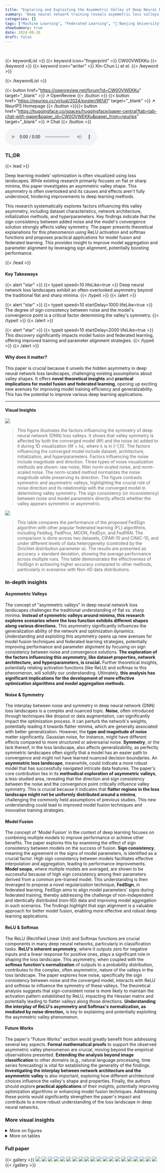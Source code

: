 ```yaml
---
title: "Exploring and Exploiting the Asymmetric Valley of Deep Neural Networks"
summary: "Deep neural network training reveals asymmetric loss valleys, impacting model fusion and federated learning;  sign consistency between noise and convergence is key."
categories: []
tags: ["Machine Learning", "Federated Learning", "🏢 Nanjing University",]
showSummary: true
date: 2024-09-26
draft: false
---
```


<br>

{{< keywordList >}}
{{< keyword icon="fingerprint" >}} CW0OVWEKKu {{< /keyword >}}
{{< keyword icon="writer" >}} Xin-Chun Li et el. {{< /keyword >}}
 
{{< /keywordList >}}

{{< button href="https://openreview.net/forum?id=CW0OVWEKKu" target="_blank" >}}
↗ OpenReview
{{< /button >}}
{{< button href="https://neurips.cc/virtual/2024/poster/96141" target="_blank" >}}
↗ NeurIPS Homepage
{{< /button >}}{{< button href="https://huggingface.co/spaces/huggingface/paper-central?tab=tab-chat-with-paper&paper_id=CW0OVWEKKu&paper_from=neurips" target="_blank" >}}
↗ Chat
{{< /button >}}



<audio controls>
    <source src="https://ai-paper-reviewer.com/CW0OVWEKKu/podcast.wav" type="audio/wav">
    Your browser does not support the audio element.
</audio>


### TL;DR


{{< lead >}}

Deep learning models' optimization is often visualized using loss landscapes.  While existing research primarily focuses on flat or sharp minima, this paper investigates an asymmetric valley shape.  This asymmetry is often overlooked and its causes and effects aren't fully understood, hindering improvements to deep learning methods. 

This research systematically explores factors influencing this valley asymmetry, including dataset characteristics, network architecture, initialization methods, and hyperparameters. Key findings indicate that the sign consistency between added noise and the model's convergence solution strongly affects valley symmetry. The paper presents theoretical explanations for this phenomenon using ReLU activation and softmax functions and proposes practical applications for model fusion and federated learning. This provides insight to improve model aggregation and parameter alignment by leveraging sign alignment, potentially boosting performance.

{{< /lead >}}


#### Key Takeaways

{{< alert "star" >}}
{{< typeit speed=10 lifeLike=true >}} Deep neural network loss landscapes exhibit an often-overlooked asymmetry beyond the traditional flat and sharp minima. {{< /typeit >}}
{{< /alert >}}

{{< alert "star" >}}
{{< typeit speed=10 startDelay=1000 lifeLike=true >}} The degree of sign consistency between noise and the model's convergence point is a critical factor determining the valley's symmetry. {{< /typeit >}}
{{< /alert >}}

{{< alert "star" >}}
{{< typeit speed=10 startDelay=2000 lifeLike=true >}} This discovery significantly impacts model fusion and federated learning, offering improved training and parameter alignment strategies. {{< /typeit >}}
{{< /alert >}}

#### Why does it matter?
This paper is crucial because it unveils the hidden asymmetry in deep neural network loss landscapes, challenging existing assumptions about valley shapes.  It offers **novel theoretical insights** and **practical implications for model fusion and federated learning**, opening up exciting new avenues for improving model training efficiency and generalizability. This has the potential to improve various deep learning applications.

------
#### Visual Insights



![](https://ai-paper-reviewer.com/CW0OVWEKKu/figures_1_1.jpg)

> This figure illustrates the factors influencing the symmetry of deep neural network (DNN) loss valleys.  It shows that valley symmetry is affected by both the converged model (θf) and the noise (e) added to it during 1D visualization (θf + λε, where λ is in [-1,1]). The factors influencing the converged model include dataset, architecture, initialization, and hyperparameters. Factors influencing the noise include magnitude and direction. Three types of noise visualization methods are shown: raw noise, filter norm-scaled noise, and norm-scaled noise.  The norm-scaled method normalizes the noise magnitude while preserving its direction. The figure contrasts symmetric and asymmetric valleys, highlighting the crucial role of noise direction and its relationship with the converged model in determining valley symmetry.  The sign consistency (or inconsistency) between noise and model parameters directly affects whether the valley appears symmetric or asymmetric.





![](https://ai-paper-reviewer.com/CW0OVWEKKu/tables_3_1.jpg)

> This table compares the performance of the proposed FedSign algorithm with other popular federated learning (FL) algorithms, including FedAvg, FedProx, MOON, FedDyn, and FedPAN.  The comparison is done across two datasets, CIFAR-10 and CINIC-10, and under different levels of data heterogeneity (controlled by the Dirichlet distribution parameter α). The results are presented as accuracy ± standard deviation, showing the average performance across multiple runs. This table demonstrates the effectiveness of FedSign in achieving higher accuracy compared to other methods, particularly in scenarios with Non-IID data distributions.





### In-depth insights


#### Asymmetric Valleys
The concept of "asymmetric valleys" in deep neural network loss landscapes challenges the traditional understanding of flat vs. sharp minima.  **Instead of symmetric valleys around minima, this research explores scenarios where the loss function exhibits different shapes along various directions.**  This asymmetry significantly influences the generalization ability of the network and optimization dynamics. Understanding and exploiting this asymmetry opens up new avenues for model fusion techniques and federated learning strategies, potentially improving performance and parameter alignment by focusing on sign consistency between noise and convergence solutions.  **The exploration of the factors influencing this asymmetry, like dataset properties, network architecture, and hyperparameters, is crucial.**  Further theoretical insights, potentially relating activation functions (like ReLU) and softmax to this phenomenon, will solidify our understanding.  Ultimately, **this analysis has significant implications for the development of more effective optimization algorithms and model aggregation methods.**

#### Noise & Symmetry
The interplay between noise and symmetry in deep neural network (DNN) loss landscapes is a complex and nuanced topic.  **Noise**, often introduced through techniques like dropout or data augmentation, can significantly impact the optimization process.  It can perturb the network's weights, potentially leading it towards flatter minima, which are generally associated with better generalization.  However, the **type and magnitude of noise** matter significantly.  Gaussian noise, for instance, might have different effects compared to more structured or adversarial noise.  **Symmetry**, or the lack thereof, in the loss landscape, also affects generalizability, as perfectly symmetric landscapes often signify that a model has an easier path to convergence and might not have learned nuanced decision boundaries. An **asymmetric loss landscape**, meanwhile, could indicate a more robust model that has successfully navigated intricate data features. The paper's core contribution lies in its **methodical exploration of asymmetric valleys**, a less-studied area, revealing that the direction and sign consistency between the noise and the convergence point critically influence valley symmetry. This is crucial because it indicates that **flatter regions in the loss landscape might not be uniformly distributed around a minima**, challenging the commonly held assumptions of previous studies.  This new understanding could lead to improved model fusion techniques and innovative training strategies.

#### Model Fusion
The concept of 'Model Fusion' in the context of deep learning focuses on combining multiple models to improve performance or achieve other benefits.  The paper explores this by examining the effect of sign consistency between models on the success of fusion. **Sign consistency**, meaning the agreement in the signs of model parameters, is identified as a crucial factor.  High sign consistency between models facilitates effective interpolation and aggregation, leading to performance improvements. **Model soups**, where multiple models are averaged, are shown to be successful because of high sign consistency among their parameters derived from a common pre-trained model.  This understanding is then leveraged to propose a novel regularization technique, **FedSign**, in federated learning. FedSign aims to align model parameters' signs during federated training, thereby addressing the challenge of non-independent and identically distributed (non-IID) data and improving model aggregation in such scenarios. The findings highlight that sign alignment is a valuable approach for better model fusion, enabling more effective and robust deep learning applications.

#### ReLU & Softmax
The ReLU (Rectified Linear Unit) and Softmax functions are crucial components in many deep neural networks, particularly in classification tasks.  **ReLU's inherent asymmetry**, where it outputs zero for negative inputs and a linear response for positive ones, plays a significant role in shaping the loss landscape. This asymmetry, when coupled with the **softmax function's normalization** of outputs to a probability distribution, contributes to the complex, often asymmetric, nature of the valleys in the loss landscape.  The paper explores how noise, specifically the sign consistency between noise and the converged model, interacts with ReLU and softmax to influence the symmetry of these valleys.  The theoretical analysis suggests that sign-consistent noise is more likely to maintain the activation pattern established by ReLU, impacting the Hessian matrix and potentially leading to flatter valleys along those directions. **Understanding the interplay of ReLU's asymmetry and Softmax's normalization, as mediated by noise direction,** is key to explaining and potentially exploiting the asymmetric valley phenomenon.

#### Future Works
The paper's "Future Works" section would greatly benefit from addressing several key aspects.  **Formal mathematical proofs** to support the observed asymmetric valley phenomenon are crucial, moving beyond the empirical observations presented.  **Extending the analysis beyond image classification** to other domains (e.g., natural language processing, time series forecasting) is vital for establishing the generality of the findings.  **Investigating the interplay between network architecture and the asymmetric valley** is also important, exploring how different architectural choices influence the valley's shape and properties.  Finally, the authors should explore **practical applications** of their insights, potentially improving optimization algorithms or enhancing model fusion techniques. Addressing these points would significantly strengthen the paper's impact and contribute to a more robust understanding of the loss landscape in deep neural networks.


### More visual insights

<details>
<summary>More on figures
</summary>


![](https://ai-paper-reviewer.com/CW0OVWEKKu/figures_4_1.jpg)

> This figure shows the results of an experiment that manually controls the sign consistency between the noise and the converged model.  The x-axis represents the ratio of elements in the noise that have their signs changed to match the converged model. The y-axis shows the average test error for positive and negative interpolations. As the sign change ratio increases, the test error of positive interpolations decreases, while the test error of negative interpolations increases, demonstrating the impact of sign consistency on the valley symmetry and flatness.  The results are shown for two different datasets and network architectures (CIFAR10 VGG16BN and SVHN ResNet20) to illustrate generalizability.


![](https://ai-paper-reviewer.com/CW0OVWEKKu/figures_4_2.jpg)

> This figure shows the verification results on ImageNet using a pre-trained ResNeXt101 model.  Different noise types were applied to different parameter groups (ALL, CLF, FEAT, LAYER1, CONV, BN), and the resulting valley shapes are shown for both the original noise and the noise with its sign replaced by the sign of the converged model. The results validate the authors' finding that sign consistency between the noise and the converged model affects valley symmetry and flatness.


![](https://ai-paper-reviewer.com/CW0OVWEKKu/figures_5_1.jpg)

> This figure visualizes how different initializations of Batch Normalization (BN) layers affect the symmetry of the loss landscape in deep neural networks. Three different initialization methods are used: setting BN weights to 1.0, sampling them from a uniform distribution U(0, 1), and sampling them from a Gaussian distribution G(0, 0.1).  The resulting loss landscapes are shown using both the Norm-Scaled noise and the Filter-NS noise, visualizing the test error across a range of λ values.  The histograms show the initial and converged distributions of the BN weights. The results demonstrate that the choice of BN weight initialization significantly impacts the valley's symmetry.  Specifically, the initializations with all positive weights (1.0 and U(0,1)) demonstrate clear asymmetry, whereas the Gaussian initialization leads to near-perfect symmetry.


![](https://ai-paper-reviewer.com/CW0OVWEKKu/figures_5_2.jpg)

> This figure visualizes the interpolation between two models trained with different batch sizes (32 and 2048).  The left and center plots show the parameter distributions (mean and standard deviation) of the two models for different parameter groups (BN weights, classifier layer weights and biases, other weights and biases). The right plot shows the interpolation curve of the test error between the two models, demonstrating how the error changes as one varies the weights from one model to the other. The sign consistency ratio between the two models for each parameter group is also illustrated. This helps explain why interpolating between the models may be difficult due to discrepancies in the parameters, especially considering differences in their signs.


![](https://ai-paper-reviewer.com/CW0OVWEKKu/figures_5_3.jpg)

> This figure visualizes the impact of different hyperparameters (learning rate, batch size, weight decay) on the valley symmetry of deep neural networks.  It presents 1D interpolation plots of the loss landscape around a minimum, showing how the valley shape changes depending on the hyperparameter setting and whether the sign of the noise is consistent with the direction of the model parameters at convergence. The results suggest that the hyperparameters significantly affect the valley width, but don't alter its symmetry.


![](https://ai-paper-reviewer.com/CW0OVWEKKu/figures_8_1.jpg)

> This figure visualizes the relationship between model interpolation performance and sign consistency ratio for two datasets: CIFAR10 with VGG16BN and Flowers with ResNet18.  It shows interpolation accuracy and performance gap (difference between interpolation and average individual model accuracy) against the interpolation parameter lambda.  Separate plots show the same sign ratio (SSR) between the two models' parameters across three different measures (SSR-IA, SSR-IB, SSR-AB), as well as the ratio's evolution over different training epochs. The key finding is that models fine-tuned from pre-trained models exhibit higher sign consistency, which correlates with better interpolation performance.  The contrast between randomly initialized and pre-trained models highlights the influence of pre-training on the sign consistency and its effects on model fusion.


![](https://ai-paper-reviewer.com/CW0OVWEKKu/figures_15_1.jpg)

> This figure displays the results of 1D valley visualization using different noise types. The first row shows results using seven common noise distributions (Gaussian, uniform, etc.) applied to a VGG16 network trained on CIFAR10 dataset. The second row shows the same experiment, but this time the sign of the noise is flipped to match the sign of the converged model parameters. The figure demonstrates that the sign consistency between noise and converged model plays a crucial role in determining the valley's symmetry.


![](https://ai-paper-reviewer.com/CW0OVWEKKu/figures_15_2.jpg)

> This figure visualizes the loss landscape of a VGG16 network with Batch Normalization (BN) trained on the CIFAR-10 dataset.  The top row displays the loss curves for seven different noise types added to the converged model parameters (θf). Each curve represents the loss along a 1D subspace defined by θf + λε, where λ varies from -1 to 1 and ε is a normalized noise vector. The bottom row shows the same experiment but with the sign of the noise vector flipped to match that of the converged model parameters. The comparison highlights the effect of noise direction and sign consistency on the valley's symmetry (or asymmetry). The results demonstrate that sign consistency between noise and converged solution is a critical factor for valley asymmetry.


![](https://ai-paper-reviewer.com/CW0OVWEKKu/figures_15_3.jpg)

> This figure visualizes the loss landscape of a VGG16 network with batch normalization (BN) trained on the CIFAR-10 dataset. The top row shows the loss curves along seven different noise directions, demonstrating nearly symmetric valleys. The bottom row shows the loss curves when the noise sign is flipped to match the sign of the converged model (θf). This manipulation results in pronounced asymmetric valleys, illustrating how noise direction significantly influences the loss landscape's symmetry. The asymmetry is particularly prominent when the noise direction aligns with the direction of the converged model.


![](https://ai-paper-reviewer.com/CW0OVWEKKu/figures_16_1.jpg)

> This figure visualizes the loss landscape of a VGG16 network with Batch Normalization (BN) trained on the CIFAR-10 dataset.  The top row shows the loss curves obtained using seven different types of noise added to the model parameters. The bottom row shows the effect of flipping the sign of the noise vectors before adding them. The figure demonstrates that the sign consistency between the noise and the model parameters significantly impacts the valley symmetry, resulting in asymmetric valleys when the signs are flipped.


![](https://ai-paper-reviewer.com/CW0OVWEKKu/figures_16_2.jpg)

> This figure shows the loss landscape of a VGG16 network trained on CIFAR10 with batch normalization, along six different noise directions.  Each plot shows the test error as a function of lambda (λ), ranging from -1 to 1, with various noise scaling factors (s).  The noise directions used are intended to explore different aspects of the model's parameter space and its relationship to the loss landscape, aiming to demonstrate the effect of noise direction on the shape of the loss valleys and how it relates to the sign consistency between the noise and the converged model. 


![](https://ai-paper-reviewer.com/CW0OVWEKKu/figures_16_3.jpg)

> This figure shows the loss landscape of a VGG16 network with batch normalization trained on CIFAR10, along six different noise directions.  Each plot represents a 1D interpolation of the loss function, where the starting point is the model's converged parameters (θf), and the interpolation direction is determined by one of six noise vectors.  The noise vectors are: the initialization before training (ε = θ0), the converged model itself (ε = θf), the sign of the converged model (ε = sign(θf)), the sign of the converged model minus its mean (ε = sign(θf − μ)), and the sign and non-sign of the converged model (ε = sgp(θf), ε = sgp(θf − μ)). The plots display the test error with different widths (s = {0.2, 1.0, 2.0}) along each noise direction. The results illustrate the impact of noise direction on the symmetry of the valley, which contributes to the asymmetric valley phenomenon discussed in the paper.


![](https://ai-paper-reviewer.com/CW0OVWEKKu/figures_17_1.jpg)

> This figure displays the loss landscape of a VGG16 network with batch normalization trained on CIFAR-10 dataset, but with variations in the noise vectors used for 1D interpolation.  Six different types of noise vectors are shown, each impacting the valley symmetry differently.  The results highlight the effect of noise direction and magnitude on the observed shape of the loss valley, thereby supporting the paper's claims about the relationship between noise characteristics, valley symmetry, and model convergence.


![](https://ai-paper-reviewer.com/CW0OVWEKKu/figures_17_2.jpg)

> This figure visualizes the loss landscape of a VGG16 network with batch normalization trained on CIFAR10 along six different noise directions. Each subfigure represents a 1D interpolation of the loss function starting from a local minimum (θf) and moving in a direction defined by a specific noise vector (ε).  The noise vectors are designed to investigate the impact of various noise characteristics on the symmetry of the loss landscape.  The different types of noise vectors include: the initialization before training (θ0), the converged model itself (θf), the sign of the converged model (sign(θf)), the sign of the converged model minus the mean value of each parameter group (sign(θf - μ)), the sign of each element of the converged model (sgp(θf)), and the sign of each element of the converged model minus the mean value of each parameter group (sgp(θf-μ)). The resulting curves illustrate how these different noise directions can lead to valleys with varying degrees of symmetry,  demonstrating the effect of the noise direction on valley shape.


![](https://ai-paper-reviewer.com/CW0OVWEKKu/figures_17_3.jpg)

> This figure displays the results of applying the sign-consistent noise to different parameter groups of a pre-trained ResNeXt101 model on the ImageNet dataset.  It visually confirms that sign consistency between the noise and the converged model parameters is a key factor in determining valley asymmetry, as indicated by consistently flatter valleys in the positive direction for all parameter groups tested.


![](https://ai-paper-reviewer.com/CW0OVWEKKu/figures_18_1.jpg)

> This figure shows how different initializations of Batch Normalization (BN) weights affect the symmetry of the loss landscape.  Three different methods are used: all ones, uniform distribution between 0 and 1, and a Gaussian distribution with mean 0 and standard deviation 0.1. The top row displays the distributions of the BN weights initially and after convergence for each initialization method.  The bottom rows show the 1D loss curves generated using two noise types (Norm-Scaled and Filter-Norm-Scaled) with different scaling factors, further illustrating the resulting valley shapes for each initialization. The results reveal a strong correlation between the BN initialization and valley symmetry, with the Gaussian initialization showing almost perfect symmetry and the other methods leading to asymmetry. 


![](https://ai-paper-reviewer.com/CW0OVWEKKu/figures_18_2.jpg)

> This figure shows the impact of various hyperparameters (learning rate, batch size, and weight decay) on the symmetry of the loss landscape valleys.  It presents the results of 1D interpolation along both noise and sign-consistent noise directions under different hyperparameter settings, illustrating how changes in these parameters affect the flatness and symmetry of the loss landscape.


![](https://ai-paper-reviewer.com/CW0OVWEKKu/figures_18_3.jpg)

> This figure displays the verification results on ImageNet using a pre-trained ResNeXt101 model.  It shows the valley shape under different noise directions for various parameter groups within the model. The groups include all parameters, classifier weights and biases, feature extraction weights, parameters from the first layer(s), and convolution and Batch Normalization (BN) parameters. The results are presented to confirm the findings of the study, demonstrating how sign consistency between noise and converged models affects valley shape on a different dataset and with different parameter sets.


![](https://ai-paper-reviewer.com/CW0OVWEKKu/figures_21_1.jpg)

> The figure shows the distribution of (w + λ * sign(w))Th for different values of λ, where w is a weight vector, h is a hidden representation vector, and δ is a random Gaussian vector.  The distributions are plotted before and after applying the ReLU activation function.  The experiment aims to demonstrate how the distribution shifts as λ changes, and to illustrate how ReLU non-linearity impacts the distribution, which is relevant to the paper's exploration of the asymmetric valley in deep neural networks. The shift is more pronounced after the ReLU.


![](https://ai-paper-reviewer.com/CW0OVWEKKu/figures_21_2.jpg)

> This figure shows the activation confusion matrix for different interpolation values (λ) between a converged model (θf) and its sign-consistent noise (|e|sign(θf)).  The sum of diagonal values represents the agreement between the activations of the original model and the interpolated model. The figure demonstrates that the agreement is higher for positive λ values (sign consistency) than for negative λ values.


![](https://ai-paper-reviewer.com/CW0OVWEKKu/figures_21_3.jpg)

> This figure displays several metrics calculated during a simple softmax classification demonstration.  The top row shows metrics for a standard noise perturbation, and the bottom row shows the same metrics with sign-consistent noise. The metrics include: prediction error, cross-entropy loss, the average trace of a matrix (Px), the trace of the Hessian matrix (Hx), the first-order approximation of the loss (εTgλ), and the second-order approximation of the loss (εTHλ ε).  The comparison highlights the effect of sign-consistent noise on the shape of the loss landscape, indicating that sign-consistent noise leads to a flatter loss landscape in the positive direction.


</details>




<details>
<summary>More on tables
</summary>


![](https://ai-paper-reviewer.com/CW0OVWEKKu/tables_8_1.jpg)
> This table presents a comparison of the performance of FedSign, a novel federated learning algorithm proposed in the paper, against several other popular federated learning algorithms. The algorithms are evaluated on two benchmark datasets, CIFAR-10 and CINIC-10, with varying levels of data heterogeneity (controlled by the parameter α).  The results show the accuracy achieved by each algorithm across different settings, allowing for a direct comparison of their relative effectiveness in handling Non-IID data and improving model aggregation in federated learning scenarios. FedSign consistently shows improvement over other algorithms.

![](https://ai-paper-reviewer.com/CW0OVWEKKu/tables_20_1.jpg)
> This table compares the performance of the proposed FedSign algorithm against other popular federated learning (FL) algorithms.  The comparison is done across two datasets (CIFAR-10 and CINIC-10) with varying levels of data heterogeneity (controlled by the parameter 'Dir. α'). The results show the accuracy achieved by each algorithm, providing a quantitative assessment of FedSign's effectiveness in the context of FL model aggregation.

</details>




### Full paper

{{< gallery >}}
<img src="https://ai-paper-reviewer.com/CW0OVWEKKu/1.png" class="grid-w50 md:grid-w33 xl:grid-w25" />
<img src="https://ai-paper-reviewer.com/CW0OVWEKKu/2.png" class="grid-w50 md:grid-w33 xl:grid-w25" />
<img src="https://ai-paper-reviewer.com/CW0OVWEKKu/3.png" class="grid-w50 md:grid-w33 xl:grid-w25" />
<img src="https://ai-paper-reviewer.com/CW0OVWEKKu/4.png" class="grid-w50 md:grid-w33 xl:grid-w25" />
<img src="https://ai-paper-reviewer.com/CW0OVWEKKu/5.png" class="grid-w50 md:grid-w33 xl:grid-w25" />
<img src="https://ai-paper-reviewer.com/CW0OVWEKKu/6.png" class="grid-w50 md:grid-w33 xl:grid-w25" />
<img src="https://ai-paper-reviewer.com/CW0OVWEKKu/7.png" class="grid-w50 md:grid-w33 xl:grid-w25" />
<img src="https://ai-paper-reviewer.com/CW0OVWEKKu/8.png" class="grid-w50 md:grid-w33 xl:grid-w25" />
<img src="https://ai-paper-reviewer.com/CW0OVWEKKu/9.png" class="grid-w50 md:grid-w33 xl:grid-w25" />
<img src="https://ai-paper-reviewer.com/CW0OVWEKKu/10.png" class="grid-w50 md:grid-w33 xl:grid-w25" />
<img src="https://ai-paper-reviewer.com/CW0OVWEKKu/11.png" class="grid-w50 md:grid-w33 xl:grid-w25" />
<img src="https://ai-paper-reviewer.com/CW0OVWEKKu/12.png" class="grid-w50 md:grid-w33 xl:grid-w25" />
<img src="https://ai-paper-reviewer.com/CW0OVWEKKu/13.png" class="grid-w50 md:grid-w33 xl:grid-w25" />
<img src="https://ai-paper-reviewer.com/CW0OVWEKKu/14.png" class="grid-w50 md:grid-w33 xl:grid-w25" />
<img src="https://ai-paper-reviewer.com/CW0OVWEKKu/15.png" class="grid-w50 md:grid-w33 xl:grid-w25" />
<img src="https://ai-paper-reviewer.com/CW0OVWEKKu/16.png" class="grid-w50 md:grid-w33 xl:grid-w25" />
<img src="https://ai-paper-reviewer.com/CW0OVWEKKu/17.png" class="grid-w50 md:grid-w33 xl:grid-w25" />
<img src="https://ai-paper-reviewer.com/CW0OVWEKKu/18.png" class="grid-w50 md:grid-w33 xl:grid-w25" />
<img src="https://ai-paper-reviewer.com/CW0OVWEKKu/19.png" class="grid-w50 md:grid-w33 xl:grid-w25" />
<img src="https://ai-paper-reviewer.com/CW0OVWEKKu/20.png" class="grid-w50 md:grid-w33 xl:grid-w25" />
{{< /gallery >}}